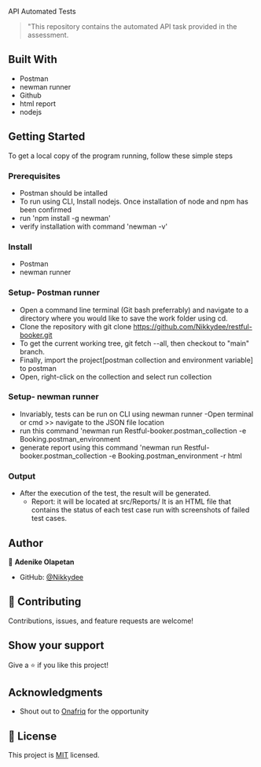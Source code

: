 API Automated Tests


> "This repository contains the automated API task provided in the assessment.

## Built With
- Postman
- newman runner
- Github
- html report
- nodejs
  


## Getting Started
To get a local copy of the program running, follow these simple steps

### Prerequisites
- Postman should be intalled
- To run using CLI, Install nodejs. Once installation of node and npm has been confirmed 
- run 'npm install -g newman'
- verify installation with command 'newman -v'

  

### Install
- Postman
- newman runner


### Setup- Postman runner
- Open a command line terminal (Git bash preferrably) and navigate to a directory where you would like to save the work folder using cd.
- Clone the repository with git clone https://github.com/Nikkydee/restful-booker.git
- To get the current working tree, git fetch --all, then checkout to "main" branch.
- Finally, import the project[postman collection and environment variable] to postman 
- Open, right-click on the collection and select run collection
### Setup- newman runner

   - Invariably, tests can be run on CLI using newman runner
   -Open terminal or cmd >> navigate to the JSON file location
   - run this command 'newman run Restful-booker.postman_collection -e Booking.postman_environment
   - generate report using this command 'newman run Restful-booker.postman_collection -e Booking.postman_environment -r html

### Output
- After the execution of the test, the result will be generated.
    - Report: it will be located at src/Reports/ It is an HTML file that contains the status of each test case run with screenshots of failed test cases.


## Author

👤 **Adenike Olapetan**

- GitHub: [@Nikkydee](https://github.com/Nikkydee)


## 🤝 Contributing

Contributions, issues, and feature requests are welcome!


## Show your support

Give a ⭐️ if you like this project!

## Acknowledgments
- Shout out to [Onafriq](https://onafriq.com/) for the opportunity

## 📝 License

This project is [MIT](./LICENSE) licensed.
